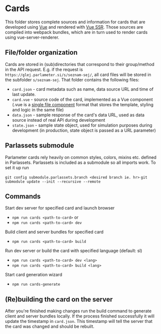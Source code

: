 # Cards

This folder stores complete sources and information for cards that are developed using [Vue](https://vuejs.org/) and rendered with [Vue SSR](https://vuejs.org/v2/guide/ssr.html). Those sources are compiled into webpack bundles, which are in turn used to render cards using vue-server-renderer.

## File/folder organization

Cards are stored in (sub)directories that correspond to their group/method in the API request. E.g. if the request is `https://glej.parlameter.si/s/seznam-sej/`, all card files will be stored in the subfolder `s/seznam-sej`. That folder contains the following files:

- `card.json` - card metadata such as name, data source URL and time of last update.
- `card.vue` - source code of the card, implemented as a Vue component (.vue is a [single file component](https://vuejs.org/v2/guide/single-file-components.html) format that stores the template, styling and logic in the same file)
- `data.json` - sample response of the card's data URL, used as data source instead of real API during development
- `state.json` - sample state object, used for simulation purposes during development (in production, state object is passed as a URL parameter)

## Parlassets submodule

Parlameter cards rely heavily on common styles, colors, mixins etc. defined in Parlassets. Parlassets is included as a submodule so all imports work. To set it up run

`git config submodule.parlassets.branch <desired branch ie. hr>`
`git submodule update --init --recursive --remote`

## Commands

Start dev server for specified card and launch browser
- `npm run cards <path-to-card>` or
- `npm run cards <path-to-card> dev`

Build client and server bundles for specified card
- `npm run cards <path-to-card> build`

Run dev server or build the card with specified language (default: sl)
- `npm run cards <path-to-card> dev <lang>`
- `npm run cards <path-to-card> build <lang>`

Start card generation wizard
- `npm run cards-generate`

## (Re)building the card on the server

After you're finished making changes run the build command to generate client and server bundles locally. If the process finished successfully it will update the timestamp in `card.json`. This timestamp will tell the server that the card was changed and should be rebuilt.
